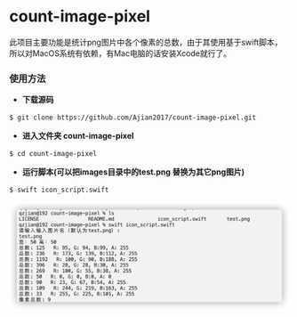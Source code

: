 # count-image-pixel
此项目主要功能是统计png图片中各个像素的总数，由于其使用基于swift脚本，所以对MacOS系统有依赖，有Mac电脑的话安装Xcode就行了。

### 使用方法

* **下载源码**

``` bash
$ git clone https://github.com/Ajian2017/count-image-pixel.git
```

* **进入文件夹 count-image-pixel**
``` bash
$ cd count-image-pixel
```

* **运行脚本(可以把images目录中的test.png 替换为其它png图片)**
``` bash
$ swift icon_script.swift
```

![image](https://github.com/Ajian2017/count-image-pixel/raw/main/images/count-pixel-demo.png)
